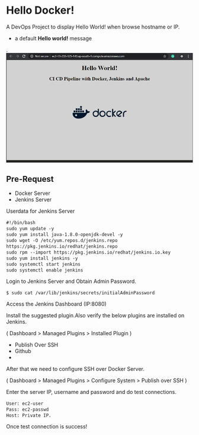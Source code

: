 # Hello Docker!

A DevOps Project to display Hello World! when browse hostname or IP. 
- a default **Hello world!** message

.![alt HelloWorld](https://github.com/adarshgeorge/CI_CD_Docker/blob/master/web/Hello_World.png)



## Pre-Request
- Docker Server
- Jenkins Server

Userdata for Jenkins Server
```
#!/bin/bash
sudo yum update -y
sudo yum install java-1.8.0-openjdk-devel -y
sudo wget -O /etc/yum.repos.d/jenkins.repo https://pkg.jenkins.io/redhat/jenkins.repo
sudo rpm --import https://pkg.jenkins.io/redhat/jenkins.io.key
sudo yum install jenkins -y
sudo systemctl start jenkins
sudo systemctl enable jenkins
```

Login to Jenkins Server and Obtain Admin Password.

```
$ sudo cat /var/lib/jenkins/secrets/initialAdminPassword
```

Access the Jenkins Dashboard (IP:8080)

Install the suggested plugin.Also verify the below plugins are installed on Jenkins. 

( Dashboard > Managed Plugins > Installed Plugin )


* Publish Over SSH
* Github
* 

After that we need to configure SSH over Docker Server.  


( Dashboard > Managed Plugins > Configure System >  Publish over SSH  )


Enter the server IP, username and password and do test connections.

```
User: ec2-user
Pass: ec2-passwd
Host: Private IP.
```

Once test connection is success!
